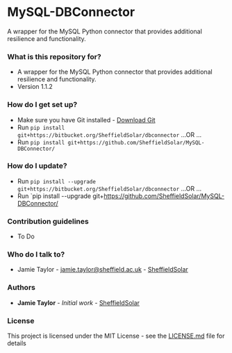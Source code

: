 # MySQL-DBConnector #

A  wrapper for the MySQL Python connector that provides additional resilience and functionality.

### What is this repository for? ###

* A wrapper for the MySQL Python connector that provides additional resilience and functionality.
* Version 1.1.2

### How do I get set up? ###

* Make sure you have Git installed - [Download Git](https://git-scm.com/downloads)
* Run `pip install git+https://bitbucket.org/SheffieldSolar/dbconnector`
...OR ...
* Run `pip install git+https://github.com/SheffieldSolar/MySQL-DBConnector/`

### How do I update? ###

* Run `pip install --upgrade git+https://bitbucket.org/SheffieldSolar/dbconnector`
...OR ...
* Run `pip install --upgrade git+https://github.com/SheffieldSolar/MySQL-DBConnector/

### Contribution guidelines ###

* To Do

### Who do I talk to? ###

* Jamie Taylor - [jamie.taylor@sheffield.ac.uk](mailto:jamie.taylor@sheffield.ac.uk "Email Jamie") - [SheffieldSolar](https://github.com/SheffieldSolar)

### Authors ###

* **Jamie Taylor** - *Initial work* - [SheffieldSolar](https://github.com/SheffieldSolar)

### License ###

This project is licensed under the MIT License - see the [LICENSE.md](LICENSE.md) file for details
